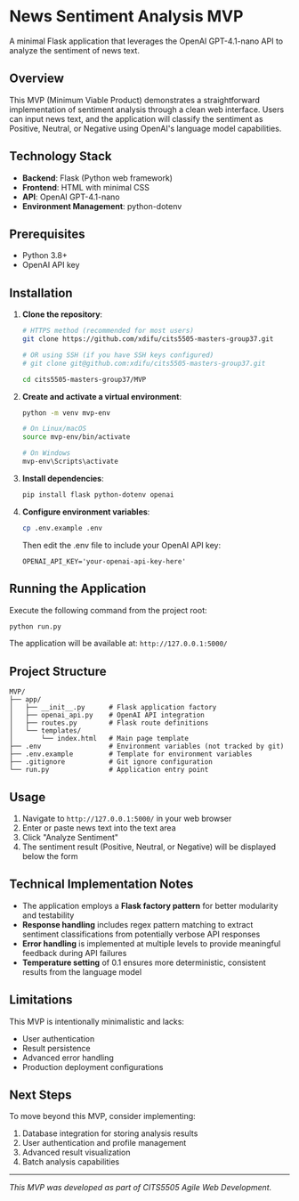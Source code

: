 # News Sentiment Analysis MVP

A minimal Flask application that leverages the OpenAI GPT-4.1-nano API to analyze the sentiment of news text.

## Overview

This MVP (Minimum Viable Product) demonstrates a straightforward implementation of sentiment analysis through a clean web interface. Users can input news text, and the application will classify the sentiment as Positive, Neutral, or Negative using OpenAI's language model capabilities.

## Technology Stack

- **Backend**: Flask (Python web framework)
- **Frontend**: HTML with minimal CSS
- **API**: OpenAI GPT-4.1-nano
- **Environment Management**: python-dotenv

## Prerequisites

- Python 3.8+
- OpenAI API key

## Installation

1. **Clone the repository**:
   ```bash
   # HTTPS method (recommended for most users)
   git clone https://github.com/xdifu/cits5505-masters-group37.git
   
   # OR using SSH (if you have SSH keys configured)
   # git clone git@github.com:xdifu/cits5505-masters-group37.git
   
   cd cits5505-masters-group37/MVP
   ```

2. **Create and activate a virtual environment**:
   ```bash
   python -m venv mvp-env
   
   # On Linux/macOS
   source mvp-env/bin/activate
   
   # On Windows
   mvp-env\Scripts\activate
   ```

3. **Install dependencies**:
   ```bash
   pip install flask python-dotenv openai
   ```

4. **Configure environment variables**:
   ```bash
   cp .env.example .env
   ```
   Then edit the .env file to include your OpenAI API key:
   ```
   OPENAI_API_KEY='your-openai-api-key-here'
   ```

## Running the Application

Execute the following command from the project root:
```bash
python run.py
```

The application will be available at: `http://127.0.0.1:5000/`

## Project Structure

```
MVP/
├── app/
│   ├── __init__.py      # Flask application factory
│   ├── openai_api.py    # OpenAI API integration
│   ├── routes.py        # Flask route definitions
│   └── templates/       
│       └── index.html   # Main page template
├── .env                 # Environment variables (not tracked by git)
├── .env.example         # Template for environment variables
├── .gitignore           # Git ignore configuration
└── run.py               # Application entry point
```

## Usage

1. Navigate to `http://127.0.0.1:5000/` in your web browser
2. Enter or paste news text into the text area
3. Click "Analyze Sentiment"
4. The sentiment result (Positive, Neutral, or Negative) will be displayed below the form

## Technical Implementation Notes

- The application employs a **Flask factory pattern** for better modularity and testability
- **Response handling** includes regex pattern matching to extract sentiment classifications from potentially verbose API responses
- **Error handling** is implemented at multiple levels to provide meaningful feedback during API failures
- **Temperature setting** of 0.1 ensures more deterministic, consistent results from the language model

## Limitations

This MVP is intentionally minimalistic and lacks:
- User authentication
- Result persistence
- Advanced error handling
- Production deployment configurations

## Next Steps

To move beyond this MVP, consider implementing:
1. Database integration for storing analysis results
2. User authentication and profile management
3. Advanced result visualization
4. Batch analysis capabilities

---

*This MVP was developed as part of CITS5505 Agile Web Development.*